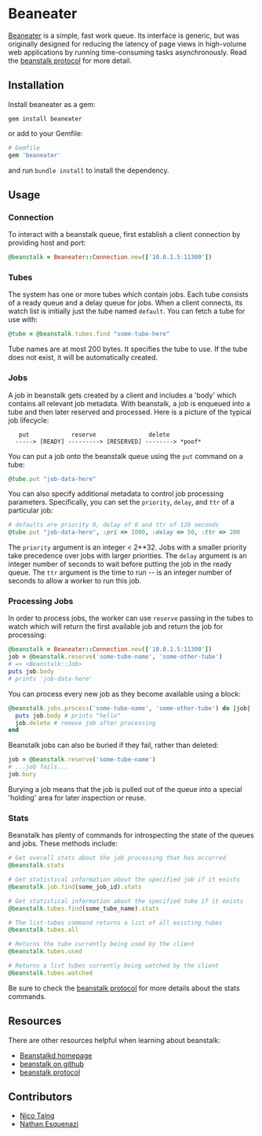 # Beaneater

[Beaneater](http://kr.github.com/beanstalkd/) is a simple, fast work queue. Its interface is generic, but was
originally designed for reducing the latency of page views in high-volume web
applications by running time-consuming tasks asynchronously. 
Read the [beanstalk protocol](https://github.com/kr/beanstalkd/blob/master/doc/protocol.md) for
more detail.

## Installation

Install beaneater as a gem:

```
gem install beaneater
```

or add to your Gemfile:

```ruby
# Gemfile
gem 'beaneater'
```

and run `bundle install` to install the dependency.

## Usage

### Connection

To interact with a beanstalk queue, first establish a client connection by providing host and port:

```ruby
@beanstalk = Beaneater::Connection.new(['10.0.1.5:11300'])
```

### Tubes

The system has one or more tubes which contain jobs. Each tube consists of a ready queue and a delay queue for jobs. 
When a client connects, its watch list is initially just the tube named `default`. You can fetch a tube for use with:

```ruby
@tube = @beanstalk.tubes.find "some-tube-here"
```

Tube names are at most 200 bytes. It specifies the tube to use. If the tube does not exist, it will be automatically created.

### Jobs

A job in beanstalk gets created by a client and includes a 'body' which contains all relevant job metadata.
With beanstalk, a job is enqueued into a tube and then later reserved and processed. 
Here is a picture of the typical job lifecycle:

```
   put            reserve               delete
  -----> [READY] ---------> [RESERVED] --------> *poof*
```

You can put a job onto the beanstalk queue using the `put` command on a tube:

```ruby
@tube.put "job-data-here"
```

You can also specify additional metadata to control job processing parameters. Specifically,
you can set the `priority`, `delay`, and `ttr` of a particular job:

```ruby
# defaults are priority 0, delay of 0 and ttr of 120 seconds
@tube.put "job-data-here", :pri => 1000, :delay => 50, :ttr => 200
```

The `priority` argument is an integer < 2**32. Jobs with a smaller priority take precedence over jobs with larger priorities. 
The `delay` argument is an integer number of seconds to wait before putting the job in the ready queue.
The `ttr` argument is the time to run -- is an integer number of seconds to allow a worker to run this job. 

### Processing Jobs

In order to process jobs, the worker can use `reserve` passing in the tubes to watch which will return the
first available job and return the job for processing:

```ruby
@beanstalk = Beaneater::Connection.new(['10.0.1.5:11300'])
job = @beanstalk.reserve('some-tube-name', 'some-other-tube')
# => <Beanstalk::Job>
puts job.body
# prints 'job-data-here'
```

You can process every new job as they become available using a block:

```ruby
@beanstalk.jobs.process('some-tube-name', 'some-other-tube') do |job|
  puts job.body # prints "hello"
  job.delete # remove job after processing
end
```

Beanstalk jobs can also be buried if they fail, rather than deleted:

```ruby
job = @beanstalk.reserve('some-tube-name')
# ...job fails...
job.bury
```
Burying a job means that the job is pulled out of the queue into a special 'holding' area for later inspection or reuse.

### Stats

Beanstalk has plenty of commands for introspecting the state of the queues and jobs. These methods include:

```ruby
# Get overall stats about the job processing that has occurred
@beanstalk.stats

# Get statistical information about the specified job if it exists
@beanstalk.job.find(some_job_id).stats

# Get statistical information about the specified tube if it exists
@beanstalk.tubes.find(some_tube_name).stats

# The list-tubes command returns a list of all existing tubes
@beanstalk.tubes.all

# Returns the tube currently being used by the client
@beanstalk.tubes.used

# Returns a list tubes currently being watched by the client
@beanstalk.tubes.watched
```

Be sure to check the [beanstalk protocol](https://github.com/kr/beanstalkd/blob/master/doc/protocol.md) for
more details about the stats commands.

## Resources

There are other resources helpful when learning about beanstalk:

 * [Beanstalkd homepage](http://kr.github.com/beanstalkd/)
 * [beanstalk on github](https://github.com/kr/beanstalkd)
 * [beanstalk protocol](https://github.com/kr/beanstalkd/blob/master/doc/protocol.md)

## Contributors

 - [Nico Taing](https://github.com/Nico-Taing)
 - [Nathan Esquenazi](https://github.com/nesquena)